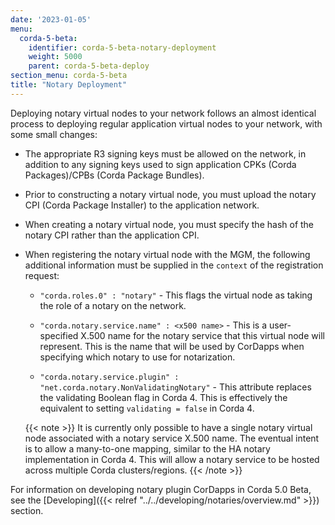 ```yaml
---
date: '2023-01-05'
menu:
  corda-5-beta:
    identifier: corda-5-beta-notary-deployment
    weight: 5000
    parent: corda-5-beta-deploy
section_menu: corda-5-beta
title: "Notary Deployment"
---
```


Deploying notary virtual nodes to your network follows an almost identical process to deploying regular application virtual nodes to your network, with some small changes:

* The appropriate R3 signing keys must be allowed on the network, in addition to any signing keys used to sign application CPKs (Corda Packages)/CPBs (Corda Package Bundles).

* Prior to constructing a notary virtual node, you must upload the notary CPI (Corda Package Installer) to the application network.

* When creating a notary virtual node, you must specify the hash of the notary CPI rather than the application CPI.

* When registering the notary virtual node with the MGM, the following additional information must be supplied in the `context` of the registration request:

  - `"corda.roles.0" : "notary"` - This flags the virtual node as taking the role of a notary on the network.

  - `"corda.notary.service.name" : <x500 name>` - This is a user-specified X.500 name for the notary service that this virtual node will represent. This is the name that will be used by CorDapps when specifying which notary to use for notarization.

  - `"corda.notary.service.plugin" : "net.corda.notary.NonValidatingNotary"` - This attribute replaces the validating Boolean flag in Corda 4. This is effectively the equivalent to setting `validating = false` in Corda 4.

  {{< note >}}
  It is currently only possible to have a single notary virtual node associated with a notary service X.500 name. The eventual intent is to allow a many-to-one mapping, similar to the HA notary implementation in Corda 4. This will allow a notary service to be hosted across multiple Corda clusters/regions.
  {{< /note >}}


For information on developing notary plugin CorDapps in Corda 5.0 Beta, see the [Developing]({{< relref "../../developing/notaries/overview.md" >}}) section.